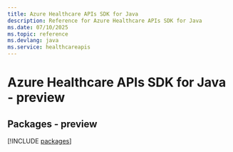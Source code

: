 ```yaml
---
title: Azure Healthcare APIs SDK for Java
description: Reference for Azure Healthcare APIs SDK for Java
ms.date: 07/10/2025
ms.topic: reference
ms.devlang: java
ms.service: healthcareapis
---
```

# Azure Healthcare APIs SDK for Java - preview
## Packages - preview
[!INCLUDE [packages](healthcare-apis-index.md)]